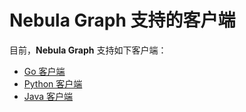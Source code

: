 # Nebula Graph 支持的客户端

目前，**Nebula Graph** 支持如下客户端：

* [Go 客户端](https://github.com/vesoft-inc/nebula-go)
* [Python 客户端](https://github.com/vesoft-inc/nebula-python)
* [Java 客户端](https://github.com/vesoft-inc/nebula-java)
